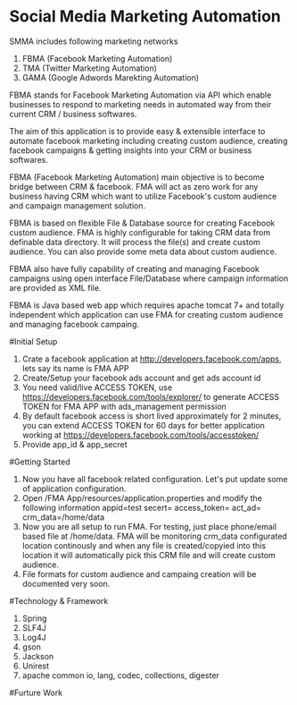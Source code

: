 # Social Media Marketing Automation

SMMA includes following marketing networks

1. FBMA (Facebook Marketing Automation)
2. TMA (Twitter Marketing Automation)
3. GAMA (Google Adwords Marekting Automation)

FBMA stands for Facebook Marketing Automation via API which enable businesses to respond to marketing needs in automated way from their current CRM / business softwares.

The aim of this application is to provide easy &amp; extensible interface to automate facebook marketing including creating custom audience, creating facebook campaigns & getting insights into your CRM or business softwares.

FBMA (Facebook Marketing Automation) main objective is to become bridge between CRM & facebook. FMA will act as zero work for any business having CRM which want to utilize Facebook's custom audience and campaign management solution. 

FBMA is based on flexible File & Database source for creating Facebook custom audience. FMA is highly configurable for taking CRM data from definable data directory. It will process the file(s) and create custom audience. You can also provide some meta data about custom audience. 

FBMA also have fully capability of creating and managing Facebook campaigns using open interface File/Database where campaign information are provided as XML file. 

FBMA is Java based web app which requires apache tomcat 7+ and totally independent which application can use FMA for creating custom audience and managing facebook campaing. 

#Initial Setup
1. Crate a facebook application at http://developers.facebook.com/apps, lets say its name is FMA APP
2. Create/Setup your facebook ads account and get ads account id 
3. You need valid/live ACCESS TOKEN, use https://developers.facebook.com/tools/explorer/ to generate ACCESS TOKEN for FMA APP with ads_management permission
4. By default facebook access is short lived approximately for 2 minutes, you can extend ACCESS TOKEN for 60 days for better application working at https://developers.facebook.com/tools/accesstoken/
4. Provide app_id & app_secret

#Getting Started
1. Now you have all facebook related configuration. Let's put update some of application configuration. 
2. Open /FMA App/resources/application.properties and modify the following information
    appid=test
    secert=
    access_token=
    act_ad=
    crm_data=/home/data
3. Now you are all setup to run FMA. For testing, just place phone/email based file at /home/data. FMA will be monitoring crm_data configurated location continously and when any file is created/copyied into this location it will automatically pick this CRM file and will create custom audience. 
4. File formats for custom audience and campaing creation will be documented very soon. 

#Technology & Framework 
1. Spring
2. SLF4J
3. Log4J
4. gson
5. Jackson
6. Unirest
7. apache common io, lang, codec, collections, digester

#Furture Work
